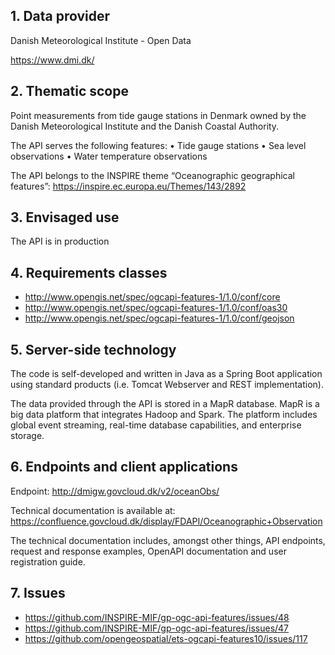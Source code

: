 
## 1. Data provider

Danish Meteorological Institute - Open Data

https://www.dmi.dk/

## 2. Thematic scope

Point measurements from tide gauge stations in Denmark owned by the Danish Meteorological Institute and the Danish Coastal Authority.

The API serves the following features:
•	Tide gauge stations
•	Sea level observations
•	Water temperature observations

The API belongs to the INSPIRE theme “Oceanographic geographical features”:
https://inspire.ec.europa.eu/Themes/143/2892

## 3. Envisaged use

The API is in production

## 4. Requirements classes

- http://www.opengis.net/spec/ogcapi-features-1/1.0/conf/core
- http://www.opengis.net/spec/ogcapi-features-1/1.0/conf/oas30
- http://www.opengis.net/spec/ogcapi-features-1/1.0/conf/geojson

## 5. Server-side technology

The code is self-developed and written in Java as a Spring Boot application using standard products (i.e. Tomcat Webserver and REST implementation).

The data provided through the API is stored in a MapR database. MapR is a big data platform that integrates Hadoop and Spark. The platform includes global event streaming, real-time database capabilities, and enterprise storage.

## 6. Endpoints and client applications

Endpoint: 
http://dmigw.govcloud.dk/v2/oceanObs/

Technical documentation is available at:
https://confluence.govcloud.dk/display/FDAPI/Oceanographic+Observation

The technical documentation includes, amongst other things, API endpoints, request and response examples, OpenAPI documentation and user registration guide.

## 7. Issues

- https://github.com/INSPIRE-MIF/gp-ogc-api-features/issues/48
- https://github.com/INSPIRE-MIF/gp-ogc-api-features/issues/47
- https://github.com/opengeospatial/ets-ogcapi-features10/issues/117

